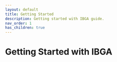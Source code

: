 ```yaml
---
layout: default
title: Getting Started
description: Getting started with IBGA guide.
nav_order: 1
has_children: true
---
```


# Getting Started with IBGA
